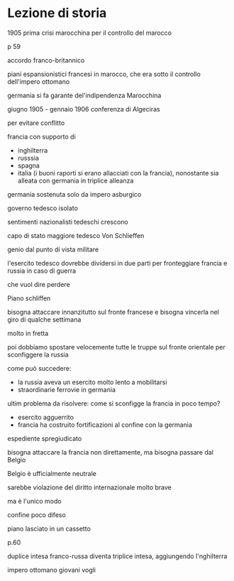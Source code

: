 # Lezione di storia

1905 prima crisi marocchina per il controllo del marocco

p 59

accordo franco-britannico


piani espansionistici francesi in marocco, che era sotto il controllo dell'impero ottomano

germania si fa garante del'indipendenza Marocchina

 giugno 1905 - gennaio 1906 
conferenza di Algeciras


per evitare conflitto

francia con supporto di
* inghilterra
* russsia
* spagna
* italia (i buoni raporti si erano allacciati con la francia), nonostante sia alleata con germania in triplice alleanza

germania sostenuta solo da impero asburgico

governo tedesco isolato

sentimenti nazionalisti tedeschi crescono



capo di stato maggiore tedesco
Von Schlieffen

genio dal punto di vista militare

l'esercito tedesco dovrebbe dividersi in due parti  per fronteggiare francia e russia in caso di guerra

che vuol dire perdere


Piano schliffen

bisogna attaccare innanzitutto sul fronte francese e bisogna vincerla nel giro di qualche settimana

molto in fretta

poi dobbiamo spostare velocemente tutte le truppe sul fronte orientale per sconfiggere la russia

come può succedere:
* la russia aveva un esercito molto lento a mobilitarsi
* straordinarie ferrovie in germania


ultim problema da risolvere: come si sconfigge la francia in poco tempo?
* esercito agguerrito
* francia ha costruito fortificazioni al confine con la germania

espediente spregiudicato

bisogna attaccare la francia non direttamente, ma bisogna passare dal Belgio

Belgio è ufficialmente neutrale

sarebbe violazione del diritto internazionale molto brave


ma è l'unico modo

confine poco difeso

piano lasciato in un cassetto

p.60

duplice intesa franco-russa diventa triplice intesa, aggiungendo l'nghilterra


impero ottomano
giovani vogli
<!--stackedit_data:
eyJoaXN0b3J5IjpbLTE3Njc4MDM3MDIsNzg1MDgyOTg1LDExNj
IzMDY0NTcsLTE3MDkzMTQwMzZdfQ==
-->
